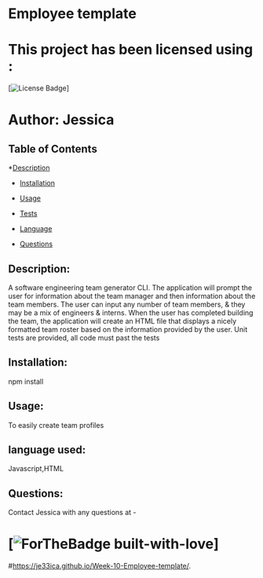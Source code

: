 # Employee template
  # This project has been licensed using :
  [![License Badge](https://img.shields.io/static/v1?label=License&message=Unlicense&color=blue)]

# Author: Jessica
        
 ## Table of Contents
  *[Description](#description)

  * [Installation](#instalation)

  * [Usage](#usage)

  * [Tests](#tests)

  * [Language](#language)

  * [Questions](#questions)


  ## Description:
  A software engineering team generator CLI. The application will prompt the user for information about the team manager and then information about the team members. The user can input any number of team members, & they may be a mix of engineers & interns. When the user has completed building the team, the application will create an HTML file that displays a nicely formatted team roster based on the information provided by the user. Unit tests are provided, all code must past the tests

  ## Installation:
  npm install

  ## Usage:
  To easily create team profiles


  ## language used:
  Javascript,HTML

  ## Questions:
  Contact Jessica with any questions at -

  # [![ForTheBadge built-with-love](https://ForTheBadge.com/images/badges/built-with-love.svg)]

  #https://je33ica.github.io/Week-10-Employee-template/.
